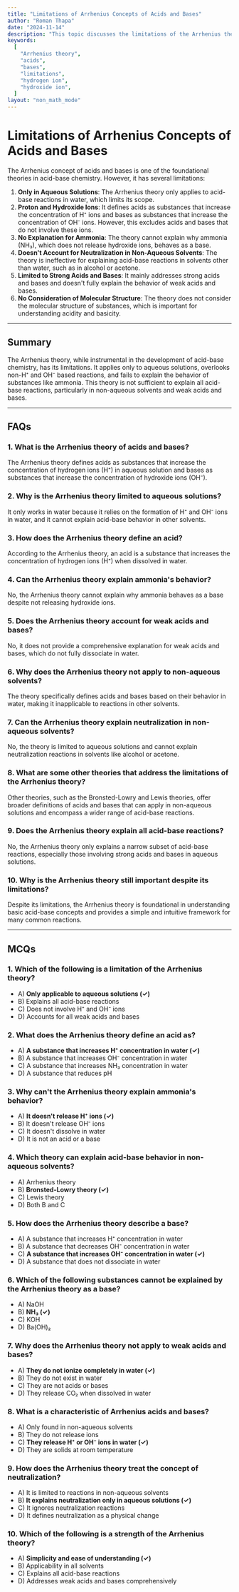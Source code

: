 ```yaml
---
title: "Limitations of Arrhenius Concepts of Acids and Bases" 
author: "Roman Thapa" 
date: "2024-11-14"
description: "This topic discusses the limitations of the Arrhenius theory of acids and bases, highlighting its inability to explain certain phenomena and its narrow scope." 
keywords:
  [
    "Arrhenius theory",
    "acids",
    "bases",
    "limitations",
    "hydrogen ion",
    "hydroxide ion",
  ]
layout: "non_math_mode"
---
```


# Limitations of Arrhenius Concepts of Acids and Bases
The Arrhenius concept of acids and bases is one of the foundational theories in acid-base chemistry. However, it has several limitations:
1. **Only in Aqueous Solutions**: The Arrhenius theory only applies to acid-base reactions in water, which limits its scope.
2. **Proton and Hydroxide Ions**: It defines acids as substances that increase the concentration of H⁺ ions and bases as substances that increase the concentration of OH⁻ ions. However, this excludes acids and bases that do not involve these ions.
3. **No Explanation for Ammonia**: The theory cannot explain why ammonia (NH₃), which does not release hydroxide ions, behaves as a base.
4. **Doesn't Account for Neutralization in Non-Aqueous Solvents**: The theory is ineffective for explaining acid-base reactions in solvents other than water, such as in alcohol or acetone.
5. **Limited to Strong Acids and Bases**: It mainly addresses strong acids and bases and doesn't fully explain the behavior of weak acids and bases.
6. **No Consideration of Molecular Structure**: The theory does not consider the molecular structure of substances, which is important for understanding acidity and basicity.

---

## Summary
The Arrhenius theory, while instrumental in the development of acid-base chemistry, has its limitations. It applies only to aqueous solutions, overlooks non-H⁺ and OH⁻ based reactions, and fails to explain the behavior of substances like ammonia. This theory is not sufficient to explain all acid-base reactions, particularly in non-aqueous solvents and weak acids and bases.

---

## FAQs

### 1. What is the Arrhenius theory of acids and bases?
The Arrhenius theory defines acids as substances that increase the concentration of hydrogen ions (H⁺) in aqueous solution and bases as substances that increase the concentration of hydroxide ions (OH⁻).

### 2. Why is the Arrhenius theory limited to aqueous solutions?
It only works in water because it relies on the formation of H⁺ and OH⁻ ions in water, and it cannot explain acid-base behavior in other solvents.

### 3. How does the Arrhenius theory define an acid?
According to the Arrhenius theory, an acid is a substance that increases the concentration of hydrogen ions (H⁺) when dissolved in water.

### 4. Can the Arrhenius theory explain ammonia's behavior?
No, the Arrhenius theory cannot explain why ammonia behaves as a base despite not releasing hydroxide ions.

### 5. Does the Arrhenius theory account for weak acids and bases?
No, it does not provide a comprehensive explanation for weak acids and bases, which do not fully dissociate in water.

### 6. Why does the Arrhenius theory not apply to non-aqueous solvents?
The theory specifically defines acids and bases based on their behavior in water, making it inapplicable to reactions in other solvents.

### 7. Can the Arrhenius theory explain neutralization in non-aqueous solvents?
No, the theory is limited to aqueous solutions and cannot explain neutralization reactions in solvents like alcohol or acetone.

### 8. What are some other theories that address the limitations of the Arrhenius theory?
Other theories, such as the Bronsted-Lowry and Lewis theories, offer broader definitions of acids and bases that can apply in non-aqueous solutions and encompass a wider range of acid-base reactions.

### 9. Does the Arrhenius theory explain all acid-base reactions?
No, the Arrhenius theory only explains a narrow subset of acid-base reactions, especially those involving strong acids and bases in aqueous solutions.

### 10. Why is the Arrhenius theory still important despite its limitations?
Despite its limitations, the Arrhenius theory is foundational in understanding basic acid-base concepts and provides a simple and intuitive framework for many common reactions.

---

## MCQs

### 1. Which of the following is a limitation of the Arrhenius theory?
- A) **Only applicable to aqueous solutions (✓)**
- B) Explains all acid-base reactions
- C) Does not involve H⁺ and OH⁻ ions
- D) Accounts for all weak acids and bases

### 2. What does the Arrhenius theory define an acid as?
- A) **A substance that increases H⁺ concentration in water (✓)**
- B) A substance that increases OH⁻ concentration in water
- C) A substance that increases NH₃ concentration in water
- D) A substance that reduces pH

### 3. Why can't the Arrhenius theory explain ammonia's behavior?
- A) **It doesn't release H⁺ ions (✓)**
- B) It doesn't release OH⁻ ions
- C) It doesn't dissolve in water
- D) It is not an acid or a base

### 4. Which theory can explain acid-base behavior in non-aqueous solvents?
- A) Arrhenius theory
- B) **Bronsted-Lowry theory (✓)**
- C) Lewis theory
- D) Both B and C

### 5. How does the Arrhenius theory describe a base?
- A) A substance that increases H⁺ concentration in water
- B) A substance that decreases OH⁻ concentration in water
- C) **A substance that increases OH⁻ concentration in water (✓)**
- D) A substance that does not dissociate in water

### 6. Which of the following substances cannot be explained by the Arrhenius theory as a base?
- A) NaOH
- B) **NH₃ (✓)**
- C) KOH
- D) Ba(OH)₂

### 7. Why does the Arrhenius theory not apply to weak acids and bases?
- A) **They do not ionize completely in water (✓)**
- B) They do not exist in water
- C) They are not acids or bases
- D) They release CO₂ when dissolved in water

### 8. What is a characteristic of Arrhenius acids and bases?
- A) Only found in non-aqueous solvents
- B) They do not release ions
- C) **They release H⁺ or OH⁻ ions in water (✓)**
- D) They are solids at room temperature

### 9. How does the Arrhenius theory treat the concept of neutralization?
- A) It is limited to reactions in non-aqueous solvents
- B) **It explains neutralization only in aqueous solutions (✓)**
- C) It ignores neutralization reactions
- D) It defines neutralization as a physical change

### 10. Which of the following is a strength of the Arrhenius theory?
- A) **Simplicity and ease of understanding (✓)**
- B) Applicability in all solvents
- C) Explains all acid-base reactions
- D) Addresses weak acids and bases comprehensively
